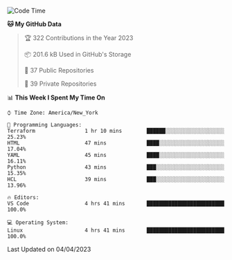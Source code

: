 <!--START_SECTION:waka-->
![Code Time](http://img.shields.io/badge/Code%20Time-168%20hrs%2011%20mins-blue)

**🐱 My GitHub Data** 

> 🏆 322 Contributions in the Year 2023
 > 
> 📦 201.6 kB Used in GitHub's Storage 
 > 
> 📜 37 Public Repositories 
 > 
> 🔑 39 Private Repositories  
 > 
📊 **This Week I Spent My Time On** 

```text
⌚︎ Time Zone: America/New_York

💬 Programming Languages: 
Terraform                1 hr 10 mins        ██████░░░░░░░░░░░░░░░░░░░   25.23% 
HTML                     47 mins             ████░░░░░░░░░░░░░░░░░░░░░   17.04% 
YAML                     45 mins             ████░░░░░░░░░░░░░░░░░░░░░   16.11% 
Python                   43 mins             ███░░░░░░░░░░░░░░░░░░░░░░   15.35% 
HCL                      39 mins             ███░░░░░░░░░░░░░░░░░░░░░░   13.96%

🔥 Editors: 
VS Code                  4 hrs 41 mins       █████████████████████████   100.0%

💻 Operating System: 
Linux                    4 hrs 41 mins       █████████████████████████   100.0%

```


 Last Updated on 04/04/2023
<!--END_SECTION:waka-->